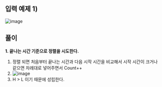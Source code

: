 입력 예제 1)
-------------------

![image](https://user-images.githubusercontent.com/64742982/158795885-1cf19138-593a-4b01-affa-0efc3ba91742.png)

풀이
--------------------

**1. 끝나는 시간 기준으로 정렬을 시도한다.** 

  1. 정렬 되면 처음부터 끝나는 시간과 다음 시작 시간을 비교해서 시작 시간이 크거나 같으면 차례대로 넣어주면서 Count++
  1. ![image](https://user-images.githubusercontent.com/64742982/158796456-90d093be-5d78-4067-a809-7d311c07a808.png)
  1. H > L 이기 때문에 성립한다.
